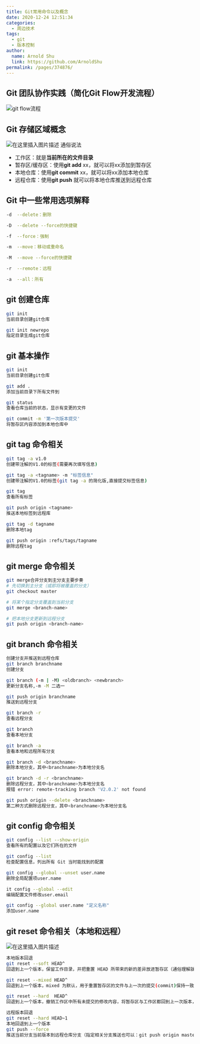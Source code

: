 ```yaml
---
title: Git常用命令以及概念
date: 2020-12-24 12:51:34
categories:
  - ️周边技术
tags:
  - git
  - 版本控制
author:
  name: Arnold Shu
  link: https://github.com/ArnoldShu
permalink: /pages/374876/
---
```


## Git 团队协作实践（简化Git Flow开发流程）

![git flow流程](https://fastly.jsdelivr.net/gh/ArnoldShu/cdn/03.technology/032.git/0321/img.png)

## Git 存储区域概念

![在这里插入图片描述](https://fastly.jsdelivr.net/gh/ArnoldShu/cdn/03.technology/032.git/0321/img1.png)
通俗说法

- 工作区：就是**当前所在的文件目录**
- 暂存区/缓存区：使用**git add** xx，就可以将xx添加到暂存区
- 本地仓库：使用**git commit** xx，就可以将xx添加本地仓库
- 远程仓库：使用**git push** 就可以将本地仓库推送到远程仓库

## Git 中一些常用选项解释

```bash
-d  --delete：删除

-D  --delete --force的快捷键

-f  --force：强制

-m  --move：移动或重命名

-M  --move --force的快捷键

-r  --remote：远程

-a  --all：所有
```

## git 创建仓库

```bash
git init
当前目录创建git仓库

git init newrepo
指定目录生成git仓库
```

## git 基本操作

```bash
git init
当前目录创建git仓库

git add .    
添加当前目录下所有文件到

git status 
查看仓库当前的状态，显示有变更的文件

git commit -m '第一次版本提交'
将暂存区内容添加到本地仓库中

```

## git tag 命令相关

```bash
git tag -a v1.0  
创建带注解的V1.0的标签(需要再次填写信息)

git tag -a <tagname> -m "标签信息"
创建带注解的V1.0的标签(git tag -a 的简化版,直接提交标签信息)

git tag
查看所有标签

git push origin <tagname>
推送本地标签到远程库

git tag -d tagname
删除本地tag

git push origin :refs/tags/tagname
删除远程tag
```

## git merge 命令相关

```bash
git merge合并分支到主分支主要步奏
# 先切换到主分支（或即将被覆盖的分支）
git checkout master

# 将某个指定分支覆盖到当前分支
git merge <branch-name>

# 把本地分支更新到远程分支
git push origin <branch-name>
```

## git branch 命令相关

```bash
创建分支并推送到远程仓库
git branch branchname
创建分支

git branch (-m | -M) <oldbranch> <newbranch>
更新分支名称,-m -M 二选一

git push origin branchname
推送到远程分支

git branch -r 
查看远程分支

git branch
查看本地分支

git branch -a
查看本地和远程所有分支

git branch -d <branchname>
删除本地分支，其中<branchname>为本地分支名

git branch -d -r <branchname>
删除远程分支，其中<branchname>为本地分支名
报错 error: remote-tracking branch 'V2.0.2' not found

git push origin --delete <branchname>
第二种方式删除远程分支，其中<branchname>为本地分支名


```

## git config 命令相关

```bash
git config --list --show-origin
查看所有的配置以及它们所在的文件

git config --list
检查配置信息，列出所有 Git 当时能找到的配置

git config --global --unset user.name
删除全局配置项user.name

it config --global --edit        
编辑配置文件修改user.email

git config --global user.name "定义名称"
添加user.name
```

## git reset 命令相关（本地和远程）

![在这里插入图片描述](https://fastly.jsdelivr.net/gh/ArnoldShu/cdn/03.technology/032.git/0321/img2.png)

```bash
本地版本回退
git reset --soft HEAD^
回退到上一个版本，保留工作目录，并把重置 HEAD 所带来的新的差异放进暂存区（通俗理解就是：你误提交的新增文件不会删除变为修改状态，你修改的文件内容还会存在且变为修改状态，你之前误提交的日志会删除）

git reset --mixed HEAD^
回退到上一个版本，mixed 为默认，用于重置暂存区的文件与上一次的提交(commit)保持一致，工作区文件内容保持不变（通俗理解就是：你误提交的新增的文件不会删除且变为未追踪状态，你修改的文件内容还会存在并且该文件变为修改状态，你之前误提交的日志会删除）

git reset --hard  HEAD^
回退到上一个版本，撤销工作区中所有未提交的修改内容，将暂存区与工作区都回到上一次版本，并删除之前的所有信息提交：（通俗理解就是：你误提交的新增的文件会删除，你修改的文件内容回抹除，你之前误提交的日志会删除）

远程版本回退
git reset --hard HEAD~1
本地回退到上一个版本
git push --force
推送当前分支当前版本到远程仓库分支（指定相关分支推送也可以：git push origin master -f，推送本地master分支到远程master）



```













        
